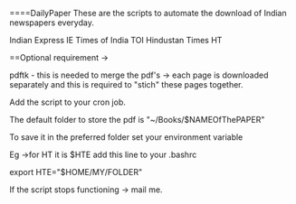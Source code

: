 ====DailyPaper
These are the scripts﻿ to automate the download of Indian newspapers everyday.

Indian Express  IE
Times of India	TOI
Hindustan Times	HT

==Optional requirement ->

pdftk - this is needed to merge the pdf's -> each page is downloaded separately and this is required to "stich" these pages together.


Add the script to your cron job.

The default folder to store the pdf is "~/Books/$NAMEOfThePAPER"

To save it in the preferred folder 
set your environment variable

Eg ->for HT it is $HTE
add this line to your .bashrc

export HTE="$HOME/MY/FOLDER"

If the script stops functioning -> mail me.
